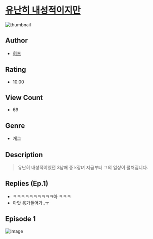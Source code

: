 # [유난히 내성적이지만](https://comic.naver.com/challenge/list?titleId=810875)
![thumbnail](https://image-comic.pstatic.net/user_contents_data/challenge_comic/2023/05/24/309061/upload_3977295539140114227_480x623.jpeg)

## Author
- [히즈](https://comic.naver.com/artistTitle?id=309061)

## Rating
- 10.00

## View Count
- 69

## Genre
- 개그

## Description
> 유난히 내성적이였던 3남매 중 k장녀 지금부터 그의 일상이 펼쳐집니다.

## Replies (Ep.1)
- ㅋㅋㅋㅋㅋㅋㅋㅋㅋㅋ아 ㅋㅋㅋ
- 아앗 응가들어가..ㅜ

## Episode 1
![image](https://image-comic.pstatic.net/user_contents_data/challenge_comic/2023/05/25/309061/upload_7162188379595432801.jpeg)
